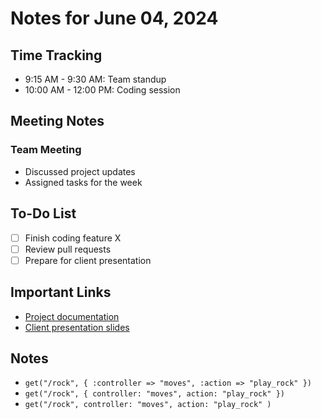<!-- Workspace/notes/2024-06-04_notes.md -->
# Notes for June 04, 2024

## Time Tracking
- 9:15 AM - 9:30 AM: Team standup
- 10:00 AM - 12:00 PM: Coding session

## Meeting Notes
### Team Meeting
- Discussed project updates
- Assigned tasks for the week

## To-Do List
- [ ] Finish coding feature X
- [ ] Review pull requests
- [ ] Prepare for client presentation

## Important Links
- [Project documentation](https://example.com/docs)
- [Client presentation slides](https://example.com/slides)

## Notes
- `get("/rock", { :controller => "moves", :action => "play_rock" })`
- `get("/rock", { controller: "moves", action: "play_rock" })`
- `get("/rock", controller: "moves", action: "play_rock" )`